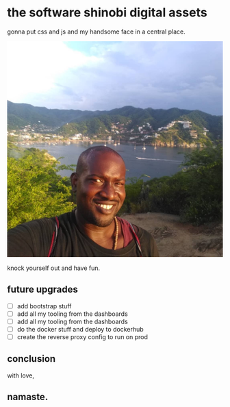 # the software shinobi digital assets

gonna put css and js and my handsome face in a central place.

![css, js, and my handsome face](imagery/softwareshinobi/cover-one.png)

knock yourself out and have fun.

## future upgrades

- [ ] add bootstrap stuff
- [ ] add all my tooling from the dashboards
- [ ] add all my tooling from the dashboards
- [ ] do the docker stuff and deploy to dockerhub
- [ ] create the reverse proxy config to run on prod

## conclusion

with love,

## namaste.
